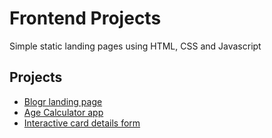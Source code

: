 # Frontend Projects

Simple static landing pages using HTML, CSS and Javascript

## Projects

- [Blogr landing page](./blogr-landing-page/)
- [Age Calculator app](./age-calculator-app/)
- [Interactive card details form](./interactive-card-details-form/)
